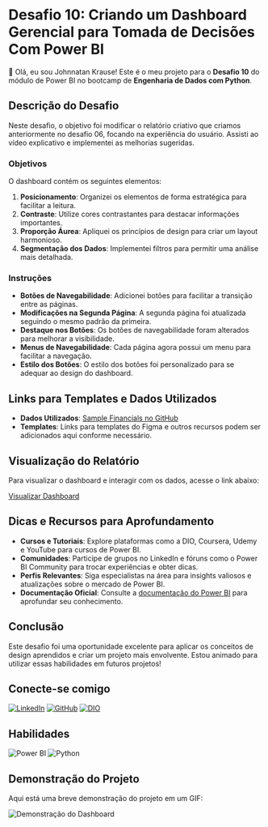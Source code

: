 # Desafio 10: Criando um Dashboard Gerencial para Tomada de Decisões Com Power BI

👋 Olá, eu sou Johnnatan Krause! Este é o meu projeto para o **Desafio 10** do módulo de Power BI no bootcamp de **Engenharia de Dados com Python**.

## Descrição do Desafio

Neste desafio, o objetivo foi modificar o relatório criativo que criamos anteriormente no desafio 06, focando na experiência do usuário. Assisti ao vídeo explicativo e implementei as melhorias sugeridas.

### Objetivos

O dashboard contém os seguintes elementos:

1. **Posicionamento**: Organizei os elementos de forma estratégica para facilitar a leitura.
2. **Contraste**: Utilize cores contrastantes para destacar informações importantes.
3. **Proporção Áurea**: Apliquei os princípios de design para criar um layout harmonioso.
4. **Segmentação dos Dados**: Implementei filtros para permitir uma análise mais detalhada.

### Instruções

- **Botões de Navegabilidade**: Adicionei botões para facilitar a transição entre as páginas.
- **Modificações na Segunda Página**: A segunda página foi atualizada seguindo o mesmo padrão da primeira.
- **Destaque nos Botões**: Os botões de navegabilidade foram alterados para melhorar a visibilidade.
- **Menus de Navegabilidade**: Cada página agora possui um menu para facilitar a navegação.
- **Estilo dos Botões**: O estilo dos botões foi personalizado para se adequar ao design do dashboard.

## Links para Templates e Dados Utilizados

- **Dados Utilizados**: [Sample Financials no GitHub](https://github.com/julianazanelatto/power_bi_analyst)
- **Templates**: Links para templates do Figma e outros recursos podem ser adicionados aqui conforme necessário.

## Visualização do Relatório

Para visualizar o dashboard e interagir com os dados, acesse o link abaixo:

[Visualizar Dashboard](https://app.powerbi.com/groups/me/list?experience=power-bi)

## Dicas e Recursos para Aprofundamento

- **Cursos e Tutoriais**: Explore plataformas como a DIO, Coursera, Udemy e YouTube para cursos de Power BI.
- **Comunidades**: Participe de grupos no LinkedIn e fóruns como o Power BI Community para trocar experiências e obter dicas.
- **Perfis Relevantes**: Siga especialistas na área para insights valiosos e atualizações sobre o mercado de Power BI.
- **Documentação Oficial**: Consulte a [documentação do Power BI](https://docs.microsoft.com/pt-br/power-bi/) para aprofundar seu conhecimento.

## Conclusão

Este desafio foi uma oportunidade excelente para aplicar os conceitos de design aprendidos e criar um projeto mais envolvente. Estou animado para utilizar essas habilidades em futuros projetos!

## Conecte-se comigo

[![LinkedIn](https://img.shields.io/badge/LinkedIn-0077B5?style=for-the-badge&logo=linkedin&logoColor=white)](https://www.linkedin.com/in/johnnatankrause/)
[![GitHub](https://img.shields.io/badge/GitHub-100000?style=for-the-badge&logo=github&logoColor=white)](https://github.com/JohnnatanKrause)
[![DIO](https://img.shields.io/badge/DIO-ff3e00?style=for-the-badge&logo=dio&logoColor=white)](https://www.dio.me/users/johnnatankrause)

## Habilidades

![Power BI](https://img.shields.io/badge/Power%20BI-F2C94C?style=for-the-badge&logo=powerbi&logoColor=black)
![Python](https://img.shields.io/badge/python-3670A0?style=for-the-badge&logo=python&logoColor=ffdd54)

## Demonstração do Projeto

Aqui está uma breve demonstração do projeto em um GIF:

![Demonstração do Dashboard](https://github.com/JohnnatanKrause/Desafio-10-DIO-Criando-um-Dashboard-Gerencial-com-Power-BI/blob/master/Teste%20de%20Projeto%20do%20desafio.gif?raw=true)
